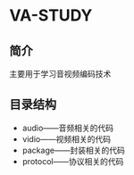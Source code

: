 # VA-STUDY
## 简介
主要用于学习音视频编码技术
## 目录结构
* audio——音频相关的代码
* vidio——视频相关的代码
* package——封装相关的代码
* protocol——协议相关的代码
